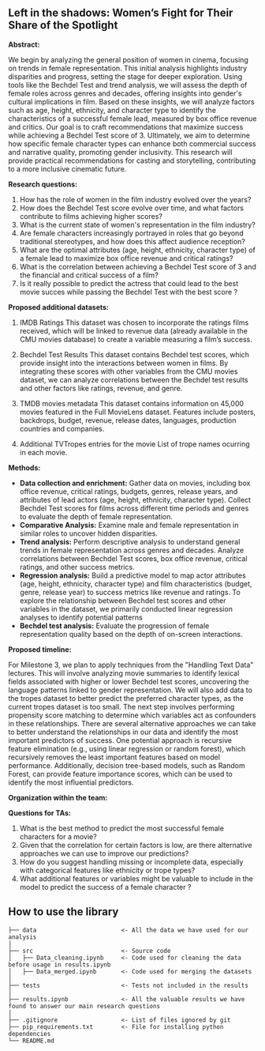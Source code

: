 
## Left in the shadows: Women’s Fight for Their Share of the Spotlight

**Abstract:**

We begin by analyzing the general position of women in cinema, focusing on trends in female representation. This initial analysis highlights industry disparities and progress, setting the stage for deeper exploration. Using tools like the Bechdel Test and trend analysis, we will assess the depth of female roles across genres and decades, offering insights into gender's cultural implications in film. Based on these insights, we will analyze factors such as age, height, ethnicity, and character type to identify the characteristics of a successful female lead, measured by box office revenue and critics. Our goal is to craft recommendations that maximize success while achieving a Bechdel Test score of 3. Ultimately, we aim to determine how specific female character types can enhance both commercial success and narrative quality, promoting gender inclusivity. This research will provide practical recommendations for casting and storytelling, contributing to a more inclusive cinematic future.

**Research questions:**
1. How has the role of women in the film industry evolved over the years?
2. How does the Bechdel Test score evolve over time, and what factors contribute to films achieving higher scores?
4. What is the current state of women's representation in the film industry?
5. Are female characters increasingly portrayed in roles that go beyond traditional stereotypes, and how does this affect audience reception?
7. What are the optimal attributes (age, height, ethnicity, character type) of a female lead to maximize box office revenue and critical ratings?
8. What is the correlation between achieving a Bechdel Test score of 3 and the financial and critical success of a film?
9. Is it really possible to predict the actress that could lead to the best movie succes while passing the Bechdel Test with the best score ? 

**Proposed additional datasets:**
1. IMDB Ratings
  This dataset was chosen to incorporate the ratings films received, which will be linked to revenue data (already available in the CMU movies database) to create a variable measuring a film’s success.

2. Bechdel Test Results
  This dataset contains Bechdel test scores, which provide insight into the interactions between women in films. By integrating these scores with other variables from the CMU movies dataset, we can analyze correlations between the Bechdel test results and other factors like ratings, revenue, and genre.

3. TMDB movies metadata
  This dataset contains information on 45,000 movies featured in the Full MovieLens dataset.
Features include posters, backdrops, budget, revenue, release dates, languages, production countries and companies.

6. Additional TVTropes entries for the movie
   List of trope names ocurring in each movie.
   
**Methods:**
- **Data collection and enrichment:** Gather data on movies, including box office revenue, critical ratings, budgets, genres, release years, and attributes of lead actors (age, height, ethnicity, character type). Collect Bechdel Test scores for films across different time periods and genres to evaluate the depth of female representation.
- **Comparative Analysis:** Examine male and female representation in similar roles to uncover hidden disparities.
- **Trend analysis:** Perform descriptive analysis to understand general trends in female representation across genres and decades. Analyze correlations between Bechdel Test scores, box office revenue, critical ratings, and other success metrics.
- **Regression analysis:** Build a predictive model to map actor attributes (age, height, ethnicity, character type) and film characteristics (budget, genre, release year) to success metrics like revenue and ratings. To explore the relationship between Bechdel test scores and other variables in the dataset, we primarily conducted linear regression analyses to identify potential patterns
- **Bechdel test analysis:** Evaluate the progression of female representation quality based on the depth of on-screen interactions.

**Proposed timeline:**

For Milestone 3, we plan to apply techniques from the "Handling Text Data" lectures. This will involve analyzing movie summaries to identify lexical fields associated with higher or lower Bechdel test scores, uncovering the language patterns linked to gender representation.
We will also add data to the tropes dataset to better predict the preferred character types, as the current tropes dataset is too small.
The next step involves performing propensity score matching to determine which variables act as confounders in these relationships.
There are several alternative approaches we can take to better understand the relationships in our data and identify the most important predictors of success.
One potential approach is recursive feature elimination (e.g., using linear regression or random forest), which recursively removes the least important features based on model performance. Additionally, decision tree-based models, such as Random Forest, can provide feature importance scores, which can be used to identify the most influential predictors.

**Organization within the team:**


**Questions for TAs:**
1. What is the best method to predict the most successful female characters for a movie?
2. Given that the correlation for certain factors is low, are there alternative approaches we can use to improve our predictions?
3. How do you suggest handling missing or incomplete data, especially with categorical features like ethnicity or trope types?
4. What additional features or variables might be valuable to include in the model to predict the success of a female character ?

## How to use the library

```text
├── data                        <- All the data we have used for our analysis
│
├── src                         <- Source code
│   ├── Data_cleaning.ipynb     <- Code used for cleaning the data before usage in results.ipynb
│   ├── Data_merged.ipynb       <- Code used for merging the datasets
│
├── tests                       <- Tests not included in the results
│
├── results.ipynb               <- All the valuable results we have found to answer our main research questions
│
├── .gitignore                  <- List of files ignored by git
├── pip_requirements.txt        <- File for installing python dependencies
└── README.md

